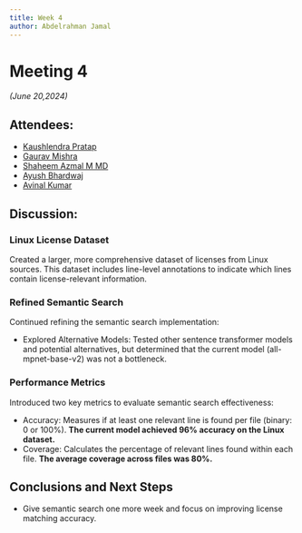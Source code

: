 ```yaml
---
title: Week 4
author: Abdelrahman Jamal
---
```

<!--
SPDX-License-Identifier: CC-BY-SA-4.0

SPDX-FileCopyrightText: 2024 Abdelrahman Jamal <email.here>
-->

# Meeting 4

*(June 20,2024)*

## Attendees:
- [Kaushlendra Pratap](https://github.com/Kaushl2208)
- [Gaurav Mishra](https://github.com/GMishx)
- [Shaheem Azmal M MD](https://github.com/shaheemazmalmmd)
- [Ayush Bhardwaj](https://github.com/hastagAB)
- [Avinal Kumar](https://github.com/avinal)


## Discussion:

### Linux License Dataset
Created a larger, more comprehensive dataset of licenses from Linux sources. This dataset includes line-level annotations to indicate which lines contain license-relevant information.

### Refined Semantic Search
Continued refining the semantic search implementation:

- Explored Alternative Models: Tested other sentence transformer models and potential alternatives, but determined that the current model (all-mpnet-base-v2) was not a bottleneck.

### Performance Metrics
Introduced two key metrics to evaluate semantic search effectiveness:

- Accuracy: Measures if at least one relevant line is found per file (binary: 0 or 100%). **The current model achieved 96% accuracy on the Linux dataset.**
- Coverage: Calculates the percentage of relevant lines found within each file. **The average coverage across files was 80%.**

## Conclusions and Next Steps
- Give semantic search one more week and focus on improving license matching accuracy.
